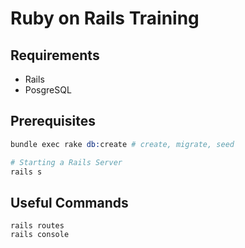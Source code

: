 <!-- # README

This README would normally document whatever steps are necessary to get the
application up and running.

Things you may want to cover:

* Ruby version

* System dependencies

* Configuration

* Database creation

* Database initialization

* How to run the test suite

* Services (job queues, cache servers, search engines, etc.)

* Deployment instructions

* ... -->
# Ruby on Rails Training
## Requirements
* Rails
* PosgreSQL

## Prerequisites
```s
bundle exec rake db:create # create, migrate, seed

# Starting a Rails Server
rails s
```

## Useful Commands
```
rails routes
rails console
```